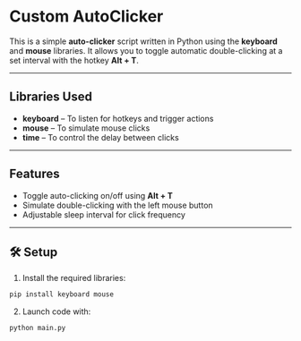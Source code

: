# Custom AutoClicker

This is a simple **auto-clicker** script written in Python using the **keyboard** and **mouse** libraries. It allows you to toggle automatic double-clicking at a set interval with the hotkey **Alt + T**.

---

## Libraries Used

- **keyboard** – To listen for hotkeys and trigger actions
- **mouse** – To simulate mouse clicks
- **time** – To control the delay between clicks

---

## Features

- Toggle auto-clicking on/off using **Alt + T**
- Simulate double-clicking with the left mouse button
- Adjustable sleep interval for click frequency

---

## 🛠️ Setup

1. Install the required libraries:

```bash
pip install keyboard mouse

```
2. Launch code with:
```bash
python main.py
